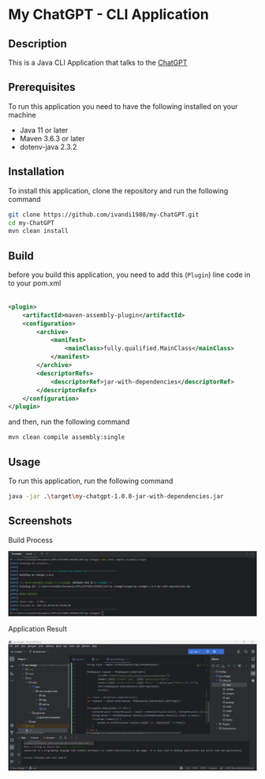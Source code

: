 # My ChatGPT - CLI Application

## Description

This is a Java CLI Application that talks to the [ChatGPT](https://chat.openai.com/auth/login)

## Prerequisites

To run this application you need to have the following installed on your machine

- Java 11 or later
- Maven 3.6.3 or later
- dotenv-java 2.3.2

## Installation

To install this application, clone the repository and run the following command

```bash
git clone https://github.com/ivandi1980/my-ChatGPT.git
cd my-ChatGPT
mvn clean install
```

## Build

before you build this application, you need to add this (`Plugin`) line code in to your pom.xml

```xml

<plugin>
    <artifactId>maven-assembly-plugin</artifactId>
    <configuration>
        <archive>
            <manifest>
                <mainClass>fully.qualified.MainClass</mainClass>
            </manifest>
        </archive>
        <descriptorRefs>
            <descriptorRef>jar-with-dependencies</descriptorRef>
        </descriptorRefs>
    </configuration>
</plugin>
```

and then, run the following command

```bash
mvn clean compile assembly:single
```

## Usage

To run this application, run the following command

```bash
java -jar .\target\my-chatgpt-1.0.0-jar-with-dependencies.jar
```

## Screenshots

Build Process

![Build Process](./src/main/resources/Assets/cli_build.png)

Application Result

![Chat Result](./src/main/resources/Assets/cli_result.png)